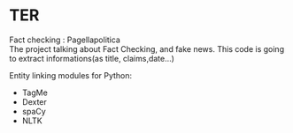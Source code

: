 # TER
Fact checking : Pagellapolitica   
The project talking about Fact Checking, and fake news. This code is going to extract informations(as title, claims,date...)   
 
Entity linking modules for Python:

- TagMe
- Dexter
- spaCy
- NLTK
